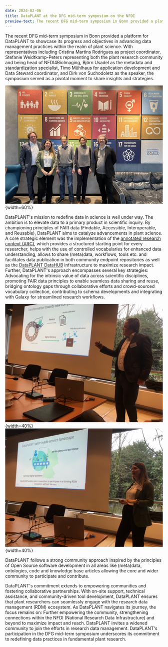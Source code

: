 ```yaml
---
date: 2024-02-06
title: DataPLANT at the DFG mid-term symposium on the NFDI  
preview-text: The recent DFG mid-term symposium in Bonn provided a platform for DataPLANT to showcase its progress and objectives in advancing data management practices within the realm of plant science. With representatives including Cristina Martins Rodrigues as project coordinator, Stefanie Weidtkamp-Peters representing both the plant research community and being head of NFDI4BioImaging, Björn Usadel as the metadata and standardization specialist, Timo Mühlhaus for application development and Data Steward...
---
```

The recent DFG mid-term symposium in Bonn provided a platform for DataPLANT to showcase its progress and objectives in advancing data management practices within the realm of plant science. With representatives including Cristina Martins Rodrigues as project coordinator, Stefanie Weidtkamp-Peters representing both the plant research community and being head of NFDI4BioImaging, Björn Usadel as the metadata and standardization specialist, Timo Mühlhaus for application development and Data Steward coordinator, and Dirk von Suchodoletz as the speaker, the symposium served as a pivotal moment to share insights and strategies.

![NFDI Zwischenberichtssymposium - Group](../../images/News-Items/ZBS3.jpeg){width=60%} 

DataPLANT's mission to redefine data in science is well under way. The ambition is to elevate data to a primary product in scientific inquiry. By championing principles of FAIR data (Findable, Accessible, Interoperable, and Reusable), DataPLANT aims to catalyze advancements in plant science. A core strategic element was the implementation of the [annotated research context (ARC)](https://nfdi4plants.org/nfdi4plants.knowledgebase/docs/implementation/AnnotatedResearchContext.html), which provides a structured starting point for every researcher, helps with the use of controlled vocabularies for enhanced data understanding, allows to share (meta)data, workflows, tools etc. and facilitates data publication in both community endpoint repositories as well as the [DataPLANT DataHUB]( https://git.nfdi4plants.org/) infrastructure to maximize research impact. Further, DataPLANT's approach encompasses several key strategies: Advocating for the intrinsic value of data across scientific disciplines, promoting FAIR data principles to enable seamless data sharing and reuse, bridging ontology gaps through collaborative efforts and crowd-sourced vocabulary collection, contributing to schema developments and integrating with Galaxy for streamlined research workflows.

![NFDI Zwischenberichtssymposium - Vortrag 1](../../images/News-Items/ZBS1.jpg){width=40%} 
![NFDI Zwischenberichtssymposium - Vortrag 1](../../images/News-Items/ZBS2.jpg){width=40%} 

DataPLANT follows a strong community approach inspired by the principles of Open Source software development in all areas like (meta)data, ontologies, code and knowledge base articles allowing the core and wider community to participate and contribute.

DataPLANT's commitment extends to empowering communities and fostering collaborative partnerships. With on-site support, technical assistance, and community-driven tool development, DataPLANT ensures that plant researchers can seamlessly engage with the research data management (RDM) ecosystem. As DataPLANT navigates its journey, the focus remains on: Further empowering the community, strengthening connections within the NFDI (National Research Data Infrastructure) and beyond to maximize impact and reach. DataPLANT invites a widened community to join the efforts in research data management. DataPLANT's participation in the DFG mid-term symposium underscores its commitment to redefining data practices in fundamental plant research.


